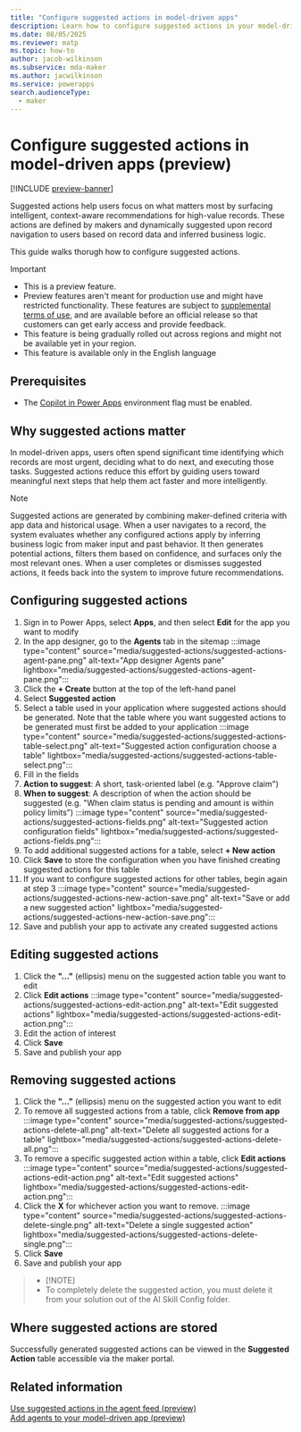 ```yaml
---
title: "Configure suggested actions in model-driven apps" 
description: Learn how to configure suggested actions in your model-driven apps
ms.date: 08/05/2025
ms.reviewer: matp
ms.topic: how-to
author: jacob-wilkinson
ms.subservice: mda-maker
ms.author: jacwilkinson
ms.service: powerapps
search.audienceType: 
  - maker
---
```

# Configure suggested actions in model-driven apps (preview)

[!INCLUDE [preview-banner](~/../shared-content/shared/preview-includes/preview-banner.md)]

Suggested actions help users focus on what matters most by surfacing intelligent, context-aware recommendations for high-value records. These actions are defined by makers and dynamically suggested upon record navigation to users based on record data and inferred business logic.

This guide walks thorugh how to configure suggested actions.

> [!IMPORTANT]
>
> - This is a preview feature.
> - Preview features aren't meant for production use and might have restricted functionality. These features are subject to [supplemental terms of use](https://go.microsoft.com/fwlink/?linkid=2216214), and are available before an official release so that customers can get early access and provide feedback.
> - This feature is being gradually rolled out across regions and might not be available yet in your region.
> - This feature is available only in the English language

## Prerequisites
- The [Copilot in Power Apps](../canvas-apps/ai-overview.md) environment flag must be enabled. 

## Why suggested actions matter
In model-driven apps, users often spend significant time identifying which records are most urgent, deciding what to do next, and executing those tasks. Suggested actions reduce this effort by guiding users toward meaningful next steps that help them act faster and more intelligently.

>[!NOTE]
>Suggested actions are generated by combining maker-defined criteria with app data and historical usage. When a user navigates to a record, the system evaluates whether any configured actions apply by inferring business logic from maker input and past behavior. It then generates potential actions, filters them based on confidence, and surfaces only the most relevant ones. When a user completes or dismisses suggested actions, it feeds back into the system to improve future recommendations.

## Configuring suggested actions
  
1. Sign in to Power Apps, select **Apps**, and then select **Edit** for the app you want to modify
1. In the app designer, go to the **Agents** tab in the sitemap
:::image type="content" source="media/suggested-actions/suggested-actions-agent-pane.png" alt-text="App designer Agents pane" lightbox="media/suggested-actions/suggested-actions-agent-pane.png":::
1. Click the **+ Create** button at the top of the left-hand panel
1. Select **Suggested action**
1. Select a table used in your application where suggested actions should be generated. Note that the table where you want suggested actions to be generated must first be added to your application
  :::image type="content" source="media/suggested-actions/suggested-actions-table-select.png" alt-text="Suggested action configuration choose a table" lightbox="media/suggested-actions/suggested-actions-table-select.png":::
1. Fill in the fields
  1. **Action to suggest**: A short, task-oriented label (e.g. "Approve claim")
  1. **When to suggest**: A description of when the action should be suggested (e.g. "When claim status is pending and amount is within policy limits")
  :::image type="content" source="media/suggested-actions/suggested-actions-fields.png" alt-text="Suggested action configuration fields" lightbox="media/suggested-actions/suggested-actions-fields.png":::
1. To add additional suggested actions for a table, select **+ New action**
1. Click **Save** to store the configuration when you have finished creating suggested actions for this table
  1. If you want to configure suggested actions for other tables, begin again at step 3
  :::image type="content" source="media/suggested-actions/suggested-actions-new-action-save.png" alt-text="Save or add a new suggested action" lightbox="media/suggested-actions/suggested-actions-new-action-save.png":::
1. Save and publish your app to activate any created suggested actions

## Editing suggested actions
1. Click the **"..."** (ellipsis) menu on the suggested action table you want to edit
1. Click **Edit actions**
  :::image type="content" source="media/suggested-actions/suggested-actions-edit-action.png" alt-text="Edit suggested actions" lightbox="media/suggested-actions/suggested-actions-edit-action.png":::
1. Edit the action of interest
1. Click **Save**
1. Save and publish your app

## Removing suggested actions
1. Click the **"..."** (ellipsis) menu on the suggested action you want to edit
1. To remove all suggested actions from a table, click **Remove from app**
  :::image type="content" source="media/suggested-actions/suggested-actions-delete-all.png" alt-text="Delete all suggested actions for a table" lightbox="media/suggested-actions/suggested-actions-delete-all.png":::
1. To remove a specific suggested action within a table, click **Edit actions**
  :::image type="content" source="media/suggested-actions/suggested-actions-edit-action.png" alt-text="Edit suggested actions" lightbox="media/suggested-actions/suggested-actions-edit-action.png":::
1. Click the **X** for whichever action you want to remove.
  :::image type="content" source="media/suggested-actions/suggested-actions-delete-single.png" alt-text="Delete a single suggested action" lightbox="media/suggested-actions/suggested-actions-delete-single.png":::
1. Click **Save**
1. Save and publish your app

> - [!NOTE]
> - To completely delete the suggested action, you must delete it from your solution out of the AI Skill Config folder.

## Where suggested actions are stored
Successfully generated suggested actions can be viewed in the **Suggested Action** table accessible via the maker portal.


## Related information

[Use suggested actions in the agent feed (preview)](../user/use-suggested-actions-in-the-agent-feed.md)<br/>
[Add agents to your model-driven app (preview)](add-agents-to-app.md)
